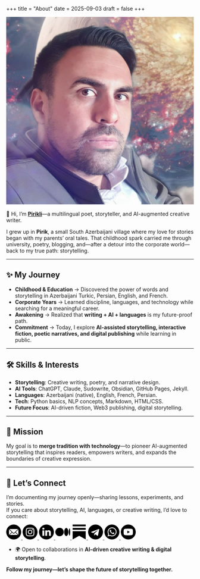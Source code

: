 +++
title = "About"
date = 2025-09-03
draft = false
+++
<div class="profile-header">
  <img src="/images/profile.jpg" alt="Pirikli portrait" class="profile-photo">
  <p>👋 Hi, I’m <strong><a href="https://pirikli.substack.com/">Pirikli</a></strong>—a multilingual poet, storyteller, and AI-augmented creative writer.</p>
</div> 

I grew up in **Pirik**, a small South Azerbaijani village where my love for stories began with my parents’ oral tales. That childhood spark carried me through university, poetry, blogging, and—after a detour into the corporate world—back to my true path: storytelling.

---

## ✨ My Journey

- **Childhood & Education** → Discovered the power of words and storytelling in Azerbaijani Turkic, Persian, English, and French.
- **Corporate Years** → Learned discipline, languages, and technology while searching for a meaningful career.
- **Awakening** → Realized that **writing + AI + languages** is my future-proof path.
- **Commitment** → Today, I explore **AI-assisted storytelling, interactive fiction, poetic narratives, and digital publishing** while learning in public.

---

## 🛠️ Skills & Interests

- **Storytelling**: Creative writing, poetry, and narrative design.
- **AI Tools**: ChatGPT, Claude, Sudowrite, Obsidian, GitHub Pages, Jekyll.
- **Languages**: Azerbaijani (native), English, French, Persian.
- **Tech**: Python basics, NLP concepts, Markdown, HTML/CSS.
- **Future Focus**: AI-driven fiction, Web3 publishing, digital storytelling.

---

## 🚀 Mission

My goal is to **merge tradition with technology**—to pioneer AI-augmented storytelling that inspires readers, empowers writers, and expands the boundaries of creative expression.

---

## 🤝 Let’s Connect

I’m documenting my journey openly—sharing lessons, experiments, and stories.  
If you care about storytelling, AI, languages, or creative writing, I’d love to connect:

<div class="social-icons">
  <a href="mailto:pirikliartan@gmail.com" title="Email" target="_blank" rel="noopener">
    <img src="/icons/email.png" alt="Email" width="40" height="40">
  </a>
  <a href="https://instagram.com/pirikli_" title="Instagram" target="_blank" rel="noopener">
    <img src="/icons/instagram.png" alt="Instagram" width="40" height="40">
  </a>
  <a href="https://linkedin.com/in/pirikli" title="LinkedIn" target="_blank" rel="noopener">
    <img src="/icons/linkedin.png" alt="LinkedIn" width="40" height="40">
  </a>
  <a href="https://pirikli.medium.com/" title="Medium" target="_blank" rel="noopener">
    <img src="/icons/medium.png" alt="Medium" width="40" height="40">
  </a>
  <a href="https://pirikli.substack.com/" title="Substack" target="_blank" rel="noopener">
    <img src="/icons/substack.png" alt="Substack" width="40" height="40">
  </a>
  <a href="https://t.me/pirikli" title="Telegram" target="_blank" rel="noopener">
    <img src="/icons/telegram.png" alt="Telegram" width="40" height="40">
  </a>
  <a href="https://wa.me/+989145906951" title="WhatsApp" target="_blank" rel="noopener">
    <img src="/icons/whatsapp.png" alt="WhatsApp" width="40" height="40">
  </a>
  <a href="https://youtube.com/@pirikli" title="YouTube" target="_blank" rel="noopener">
    <img src="/icons/youtube.png" alt="YouTube" width="40" height="40">
  </a>
</div>

- 🌍 Open to collaborations in **AI-driven creative writing & digital storytelling**.

**Follow my journey—let’s shape the future of storytelling together.**
